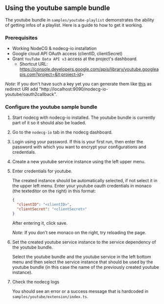 ## Using the youtube sample bundle

The youtube bundle in `samples/youtube-playlist` demonstrates the ability of getting infos of a playlist. Here is a guide to how to get it working.

### Prerequisites

- Working NodeCG & nodecg-io installation
- Google cloud API OAuth access (clientID, clientSecret)
- Grant `YouTube Data API v3` access at the project's dashboard.
   - Shortcut URL: https://console.developers.google.com/apis/library/youtube.googleapis.com?project=&lt;project-id&gt;

_Note:_ If you don't have such a key yet you can generate them like [this](https://developers.google.com/identity/protocols/oauth2/web-server#creatingcred) as redirect URI add "http://localhost:9090/nodecg-io-youtube/oauth2callback".

### Configure the youtube sample bundle

1. Start nodecg with nodecg-io installed. The youtube bundle is currently part of it so it should also be loaded.

2. Go to the `nodecg-io` tab in the nodecg dashboard.

3. Login using your password. If this is your first run, then enter the password with which you want to encrypt your configurations and credentials.

4. Create a new youtube service instance using the left upper menu.

5. Enter credentials for youtube.

   The created instance should be automatically selected, if not select it in the upper left menu. Enter your youtube oauth credentials in monaco (the texteditor on the right) in this format:

   ```json
   {
     "clientID": "<clientID>",
     "clientSecret": "<clientSecret>"
   }
   ```

   After entering it, click save.

   _Note:_ If you don't see monaco on the right, try reloading the page.

6. Set the created youtube service instance to the service dependency of the youtube bundle.

   Select the youtube bundle and the youtube service in the left bottom menu and then select the service instance that should be used by the youtube bundle (in this case the name of the previously created youtube instance).

7. Check the nodecg logs

   You should see an error or a success message that is hardcoded in `samples/youtube/extension/index.ts`.

